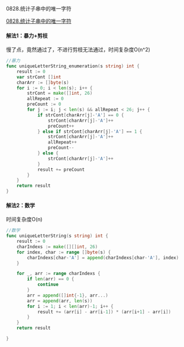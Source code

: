 0828.统计子串中的唯一字符

[0828.统计子串中的唯一字符](https://leetcode.cn/problems/count-unique-characters-of-all-substrings-of-a-given-string/)

#### 解法1：暴力+剪枝

慢了点，竟然通过了，不进行剪枝无法通过，时间复杂度O(n^2)

```go
//暴力
func uniqueLetterString_enumeration(s string) int {
    result := 0
    var strCont []int
    charArr := []byte(s)
    for i := 0; i < len(s); i++ {
        strCont = make([]int, 26)
        allRepeat := 0
        preCount := 0
        for j := i; j < len(s) && allRepeat < 26; j++ {
            if strCont[charArr[j]-'A'] == 0 {
                strCont[charArr[j]-'A']++
                preCount++
            } else if strCont[charArr[j]-'A'] == 1 {
                strCont[charArr[j]-'A']++
                allRepeat++
                preCount--
            } else {
                strCont[charArr[j]-'A']++
            }
            result += preCount
        }
    }
    return result
}

```

#### 解法2：数学

时间复杂度O(n)

```go
//数学
func uniqueLetterString(s string) int {
	result := 0
	charIndexs := make([][]int, 26)
	for index, char := range []byte(s) {
		charIndexs[char-'A'] = append(charIndexs[char-'A'], index)
	}

	for _, arr := range charIndexs {
		if len(arr) == 0 {
			continue
		}
		arr = append([]int{-1}, arr...)
		arr = append(arr, len(s))
		for i := 1; i < len(arr)-1; i++ {
			result += (arr[i] - arr[i-1]) * (arr[i+1] - arr[i])
		}
	}
	return result

}
```


